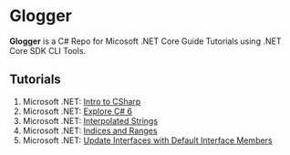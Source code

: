 # Glogger

**Glogger** is a C# Repo for Micosoft .NET Core Guide Tutorials using .NET Core SDK CLI Tools.

## Tutorials

1. Microsoft .NET: [Intro to CSharp](https://docs.microsoft.com/en-us/dotnet/csharp/tutorials/intro-to-csharp/)
2. Microsoft .NET: [Explore C# 6](https://docs.microsoft.com/en-us/dotnet/csharp/tutorials/exploration/csharp-6/)
3. Microsoft .NET: [Interpolated Strings](https://docs.microsoft.com/en-us/dotnet/csharp/tutorials/exploration/interpolated-strings)
4. Microsoft .NET: [Indices and Ranges](https://docs.microsoft.com/en-us/dotnet/csharp/tutorials/ranges-indexes)
5. Microsoft .NET: [Update Interfaces with Default Interface Members](https://docs.microsoft.com/en-us/dotnet/csharp/tutorials/ranges-indexes)
